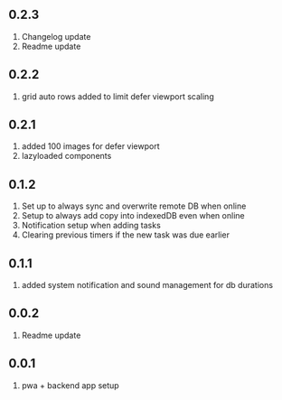 ## 0.2.3

1. Changelog update
2. Readme update

## 0.2.2

1. grid auto rows added to limit defer viewport scaling

## 0.2.1

1. added 100 images for defer viewport
2. lazyloaded components

## 0.1.2

1. Set up to always sync and overwrite remote DB when online
2. Setup to always add copy into indexedDB even when online
3. Notification setup when adding tasks
4. Clearing previous timers if the new task was due earlier

## 0.1.1

1. added system notification and sound management for db durations

## 0.0.2

1. Readme update

## 0.0.1

1. pwa + backend app setup